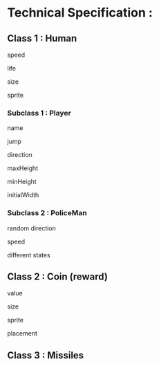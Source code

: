 # Technical Specification : 

## Class 1 : Human

speed

life 

size

sprite

### Subclass 1 : Player 

name

jump

direction

maxHeight

minHeight

initialWidth

### Subclass 2 : PoliceMan 

random direction

speed

different states

## Class 2 : Coin (reward)

value

size

sprite

placement

## Class 3 : Missiles  